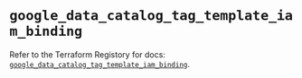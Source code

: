 # `google_data_catalog_tag_template_iam_binding`

Refer to the Terraform Registory for docs: [`google_data_catalog_tag_template_iam_binding`](https://www.terraform.io/docs/providers/google-beta/r/google_data_catalog_tag_template_iam_binding).
